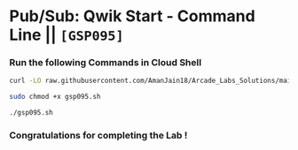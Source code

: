 # Pub/Sub: Qwik Start - Command Line || `[GSP095]`

### Run the following Commands in Cloud Shell

```bash
curl -LO raw.githubusercontent.com/AmanJain18/Arcade_Labs_Solutions/main/PubSub%20Qwik%20Start%20-%20Command%20Line/gsp095.sh

sudo chmod +x gsp095.sh

./gsp095.sh
```

### Congratulations for completing the Lab !

